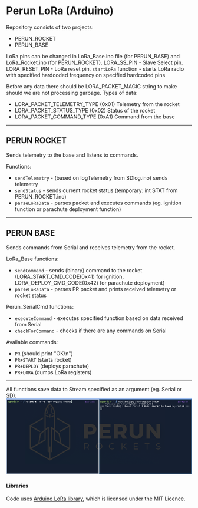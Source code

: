 # Perun LoRa (Arduino)

Repository consists of two projects:
- PERUN_ROCKET
- PERUN_BASE

LoRa pins can be changed in LoRa_Base.ino file (for PERUN_BASE) and LoRa_Rocket.ino (for PERUN_ROCKET).
LORA_SS_PIN - Slave Select pin. LORA_RESET_PIN - LoRa reset pin.
`startLoRa` function - starts LoRa radio with specified hardcoded frequency on specified hardcoded pins

Before any data there should be LORA_PACKET_MAGIC string to make should we are not processing garbage.
Types of data:
- LORA_PACKET_TELEMETRY_TYPE (0x01)     Telemetry from the rocket
- LORA_PACKET_STATUS_TYPE    (0x02)     Status of the rocket
- LORA_PACKET_COMMAND_TYPE   (0xA1)     Command from the base

***

## PERUN ROCKET

Sends telemetry to the base and listens to commands.

Functions:
 - `sendTelemetry` - (based on logTelemetry from SDlog.ino) sends telemetry
 - `sendStatus` - sends current rocket status (temporary: int STAT from PERUN_ROCKET.ino)
 - `parseLoRaData` - parses packet and executes commands (eg. ignition function or parachute deployment function)
***

## PERUN BASE

Sends commands from Serial and receives telemetry from the rocket.

LoRa_Base functions:
  - `sendCommand` - sends (binary) command to the rocket (LORA_START_CMD_CODE(0x41) for ignition, LORA_DEPLOY_CMD_CODE(0x42) for parachute deployment)
  - `parseLoRaData` - parses PR packet and prints received telemetry or rocket status

Perun_SerialCmd functions:
  - `executeCommand` - executes specified function based on data received from Serial
  - `checkForCommand` - checks if there are any commands on Serial

Available commands:
- `PR`        (should print "OK\n")
- `PR+START`  (starts rocket)
- `PR+DEPLOY` (deploys parachute) 
- `PR+LORA` 	(dumps LoRa registers)
***

All functions save data to Stream specified as an argument (eg. Serial or SD).
![Example usage gif](test_demo_1.gif)

#### Libraries
Code uses [Arduino LoRa library](https://github.com/sandeepmistry/arduino-LoRa), which is licensed under the MIT Licence.



